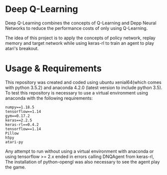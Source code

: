 # Deep Q-Learning

Deep Q-Learning combines the concepts of Q-Learning and Depp Neural Networks to reduce the performance costs of only using Q-Learning.

The idea of this project is to apply the concepts of policy network, replay memory and target network while using keras-rl to train an agent to play atari's breakout.

# Usage & Requirements

This repository was created and coded using ubuntu xenial64(which comes with python 3.5.2) and anaconda 4.2.0 (latest version to include python 3.5). To test this repository is necessary to use a virtual environment using anaconda with the following requirements:

```
numpy==1.18.5
tensorflow==1.14
gym==0.17.2
keras==2.2.5
keras-rl==0.4.2
tensorflow==1.14
Pillow
h5py
atari-py
```

Any attempt to run without using a virtual environment with anaconda or using tensorflow >= 2.x ended in errors calling DNQAgent from keras-rl, The installation of python-opengl was also necessary to see the agent play the game.
